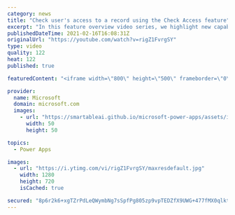 ```yaml
---
category: news
title: "Check user's access to a record using the Check Access feature"
excerpt: "In this feature overview video series, we highlight new capabilities included in the latest update to Microsoft Power Apps.  This featured product update to Power Apps highlights check access, a new record level security feature admins can use to check and assign security roles.  Get the most out of"
publishedDateTime: 2021-02-16T16:08:31Z
originalUrl: "https://youtube.com/watch?v=rigZ1FvrgSY"
type: video
quality: 122
heat: 122
published: true

featuredContent: "<iframe width=\"800\" height=\"500\" frameborder=\"0\" src=\"https://www.youtube.com/embed/rigZ1FvrgSY\" allow=\"accelerometer; autoplay; encrypted-media; gyroscope; picture-in-picture\" allowfullscreen></iframe>"

provider:
  name: Microsoft
  domain: microsoft.com
  images:
    - url: "https://smartableai.github.io/microsoft-power-apps/assets/images/organizations/microsoft.com-50x50.jpg"
      width: 50
      height: 50

topics:
  - Power Apps

images:
  - url: "https://i.ytimg.com/vi/rigZ1FvrgSY/maxresdefault.jpg"
    width: 1280
    height: 720
    isCached: true

secured: "8p6r2k6+xgTZrPdLeQWymbNg7sSpfPg805zp9vpTEDZfX9UWG+477fMX0qlktTkcj7tooKEzukSHPemI0uuIwkLurFPJYF0YVIrF3HtbOFp1bgrFiyx59WOYuCxzV4pxqhlPw6NaltbS2fEUzdrilOX5rFDaX5tx60v3llMoG0ZXQuqcLSR3ehv4sAFPBZCZEc70QZUn1c1HBC2sr1serA5QidIIdGMgWPNWXd6Ds2txyzpVy6iMvLr6JjtYbiDo8xSlu6yc2luH8WeHhDdWE6ocv/NaWAdRcI//ygrNeJOKxDTEUbyewPwZFnZCgeHW+kesjbiCIAKxfnyAzPrsP3H/ZZfP10AZlgcW7ZtschCWI20KzumbBNDs27j4E+dxJ/hR2ArBhC7d1uQLZl9THOrbpyGllJMTMydrEOl92LniG/g04TU7FSvhgxX1WStr;a22dDieb9+7/GZbAaZ/9Jg=="
---
```


